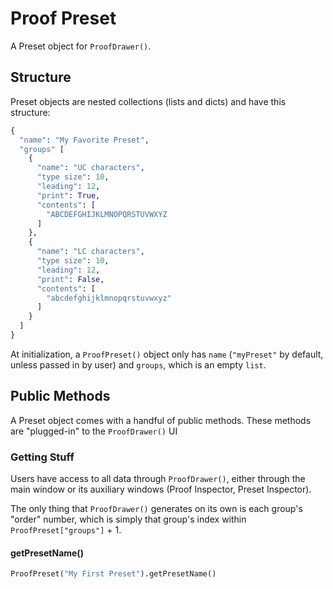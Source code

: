 # Proof Preset
A Preset object for `ProofDrawer()`.

## Structure
Preset objects are nested collections (lists and dicts) and have this structure:
```python
{
  "name": "My Favorite Preset",
  "groups" [
    {
      "name": "UC characters",
      "type size": 10,
      "leading": 12,
      "print": True,
      "contents": [
        "ABCDEFGHIJKLMNOPQRSTUVWXYZ
      ]
    },
    {
      "name": "LC characters",
      "type size": 10,
      "leading": 12,
      "print": False,
      "contents": [
        "abcdefghijklmnopqrstuvwxyz"
      ]
    }
  ]
}
```

At initialization, a `ProofPreset()` object only has `name` (`"myPreset"` by default, unless passed in by user) and `groups`, which is an empty `list`.

## Public Methods
A Preset object comes with a handful of public methods. These methods are "plugged-in" to the `ProofDrawer()` UI

### Getting Stuff
Users have access to all data through `ProofDrawer()`, either through the main window or its auxiliary windows (Proof Inspector, Preset Inspector).

The only thing that `ProofDrawer()` generates on its own is each group's "order" number, which is simply that group's index within `ProofPreset["groups"]` + 1.

#### getPresetName()
```python
ProofPreset("My First Preset").getPresetName()
```

